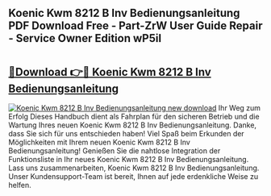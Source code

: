 ## Koenic Kwm 8212 B Inv Bedienungsanleitung PDF Download Free - Part-ZrW User Guide Repair - Service Owner Edition wP5il

# <h2><a href="http://df3643e.blite.top/?on=Koenic+Kwm+8212+B+Inv+Bedienungsanleitung">🔗Download 👉🔴 Koenic Kwm 8212 B Inv Bedienungsanleitung</a></h2>

[![Koenic Kwm 8212 B Inv Bedienungsanleitung new download](https://i.imgur.com/lujVjoI.png)](http://df3643e.blite.top/?on=Koenic+Kwm+8212+B+Inv+Bedienungsanleitung)
Ihr Weg zum Erfolg Dieses Handbuch dient als Fahrplan für den sicheren Betrieb und die Wartung Ihres neuen Koenic Kwm 8212 B Inv Bedienungsanleitung. Danke, dass Sie sich für uns entschieden haben! Viel Spaß beim Erkunden der Möglichkeiten mit Ihrem neuen Koenic Kwm 8212 B Inv Bedienungsanleitung! Genießen Sie die nahtlose Integration der Funktionsliste in Ihr neues Koenic Kwm 8212 B Inv Bedienungsanleitung. Lass uns zusammenarbeiten, Koenic Kwm 8212 B Inv Bedienungsanleitung. Unser Kundensupport-Team ist bereit, Ihnen auf jede erdenkliche Weise zu helfen.
